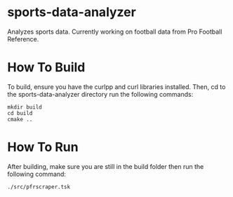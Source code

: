 # sports-data-analyzer
Analyzes sports data. Currently working on football data from Pro Football Reference.

# How To Build

To build, ensure you have the curlpp and curl libraries installed. Then, cd to the sports-data-analyzer directory run the following commands:
```
mkdir build
cd build
cmake ..
```

# How To Run

After building, make sure you are still in the build folder then run the following command:
```
./src/pfrscraper.tsk
```
